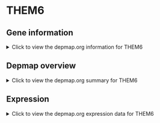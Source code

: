 <h1>THEM6</h1>

<h2>Gene information</h2>
<details>
  <summary>Click to view the depmap.org information for THEM6</summary>
  <p><a href="https://depmap.org/portal/gene/THEM6?tab=about" target="_BLANK">Open page in a new tab...</a></p>
  <iframe src="https://depmap.org/portal/gene/THEM6?tab=about" style="border:none;width:100%;height:800px"></iframe>
</details>

<h2>Depmap overview</h2>
<details>
  <summary>Click to view the depmap.org summary for THEM6</summary>
  <p><a href="https://depmap.org/portal/gene/THEM6?tab=overview" target="_BLANK">Open page in a new tab...</a></p>
  <iframe src="https://depmap.org/portal/gene/THEM6?tab=overview" style="border:none;width:100%;height:800px"></iframe>
</details>

<h2>Expression</h2>
<details>
  <summary>Click to view the depmap.org expression data for THEM6</summary>
  <p><a href="https://depmap.org/portal/gene/THEM6?tab=characterization" target="_BLANK">Open page in a new tab...</a></p>
  <iframe src="https://depmap.org/portal/gene/THEM6?tab=characterization" style="border:none;width:100%;height:800px"></iframe>
</details>


<!--
<h2>Reactome Pathway diagram</h2>
<details>
  <summary>Click to view the Reactome pathway for THEM6</summary>
  <p><a href="PURL" target="_BLANK">Open page in a new tab...</a></p>
  PNAME
</details>
-->


